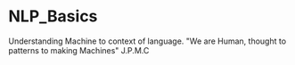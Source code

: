 # NLP_Basics

Understanding Machine to context of language. "We are Human, thought to patterns to making Machines" J.P.M.C
